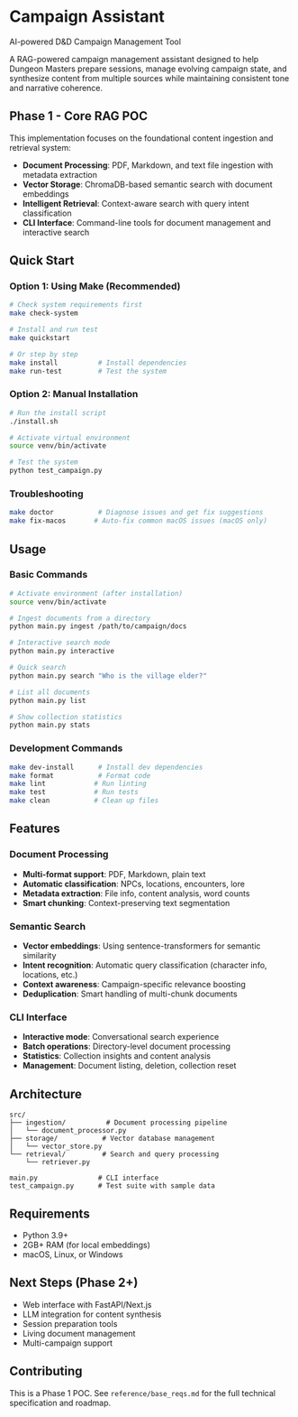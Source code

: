 # Campaign Assistant

AI-powered D&D Campaign Management Tool

A RAG-powered campaign management assistant designed to help Dungeon Masters prepare sessions, manage evolving campaign state, and synthesize content from multiple sources while maintaining consistent tone and narrative coherence.

## Phase 1 - Core RAG POC

This implementation focuses on the foundational content ingestion and retrieval system:

- **Document Processing**: PDF, Markdown, and text file ingestion with metadata extraction
- **Vector Storage**: ChromaDB-based semantic search with document embeddings
- **Intelligent Retrieval**: Context-aware search with query intent classification
- **CLI Interface**: Command-line tools for document management and interactive search

## Quick Start

### Option 1: Using Make (Recommended)
```bash
# Check system requirements first
make check-system

# Install and run test
make quickstart

# Or step by step
make install          # Install dependencies
make run-test         # Test the system
```

### Option 2: Manual Installation
```bash
# Run the install script
./install.sh

# Activate virtual environment
source venv/bin/activate

# Test the system
python test_campaign.py
```

### Troubleshooting
```bash
make doctor           # Diagnose issues and get fix suggestions
make fix-macos       # Auto-fix common macOS issues (macOS only)
```

## Usage

### Basic Commands
```bash
# Activate environment (after installation)
source venv/bin/activate

# Ingest documents from a directory
python main.py ingest /path/to/campaign/docs

# Interactive search mode
python main.py interactive

# Quick search
python main.py search "Who is the village elder?"

# List all documents
python main.py list

# Show collection statistics
python main.py stats
```

### Development Commands
```bash
make dev-install      # Install dev dependencies
make format           # Format code
make lint            # Run linting
make test            # Run tests
make clean           # Clean up files
```

## Features

### Document Processing
- **Multi-format support**: PDF, Markdown, plain text
- **Automatic classification**: NPCs, locations, encounters, lore
- **Metadata extraction**: File info, content analysis, word counts
- **Smart chunking**: Context-preserving text segmentation

### Semantic Search
- **Vector embeddings**: Using sentence-transformers for semantic similarity
- **Intent recognition**: Automatic query classification (character info, locations, etc.)
- **Context awareness**: Campaign-specific relevance boosting
- **Deduplication**: Smart handling of multi-chunk documents

### CLI Interface
- **Interactive mode**: Conversational search experience
- **Batch operations**: Directory-level document processing
- **Statistics**: Collection insights and content analysis
- **Management**: Document listing, deletion, collection reset

## Architecture

```
src/
├── ingestion/          # Document processing pipeline
│   └── document_processor.py
├── storage/           # Vector database management
│   └── vector_store.py
└── retrieval/         # Search and query processing
    └── retriever.py

main.py               # CLI interface
test_campaign.py      # Test suite with sample data
```

## Requirements

- Python 3.9+
- 2GB+ RAM (for local embeddings)
- macOS, Linux, or Windows

## Next Steps (Phase 2+)

- Web interface with FastAPI/Next.js
- LLM integration for content synthesis
- Session preparation tools
- Living document management
- Multi-campaign support

## Contributing

This is a Phase 1 POC. See `reference/base_reqs.md` for the full technical specification and roadmap.

